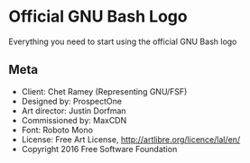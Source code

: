 # Official GNU Bash Logo
Everything you need to start using the official GNU Bash logo

## Meta
* Client: Chet Ramey (Representing GNU/FSF)
* Designed by: ProspectOne
* Art director: Justin Dorfman
* Commissioned by: MaxCDN
* Font: Roboto Mono
* License: Free Art License, http://artlibre.org/licence/lal/en/
* Copyright 2016 Free Software Foundation
